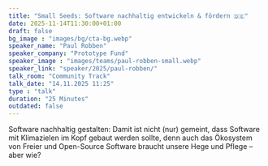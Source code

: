 ```yaml
---
title: "Small Seeds: Software nachhaltig entwickeln & fördern 🇩🇪"
date: 2025-11-14T11:30:00+01:00
draft: false
bg_image : "images/bg/cta-bg.webp"
speaker_name: "Paul Robben"
speaker_company: "Prototype Fund"
speaker_image : "images/teams/paul-robben-small.webp"
speaker_link: "speaker/2025/paul-robben/"
talk_room: "Community Track"
talk_date: "14.11.2025 11:25"
type : "talk"
duration: "25 Minutes"
outdated: false
---
```


Software nachhaltig gestalten: Damit ist nicht (nur) gemeint, dass Software mit Klimazielen im Kopf gebaut werden sollte, denn auch das Ökosystem von Freier und Open-Source Software braucht unsere Hege und Pflege – aber wie?

